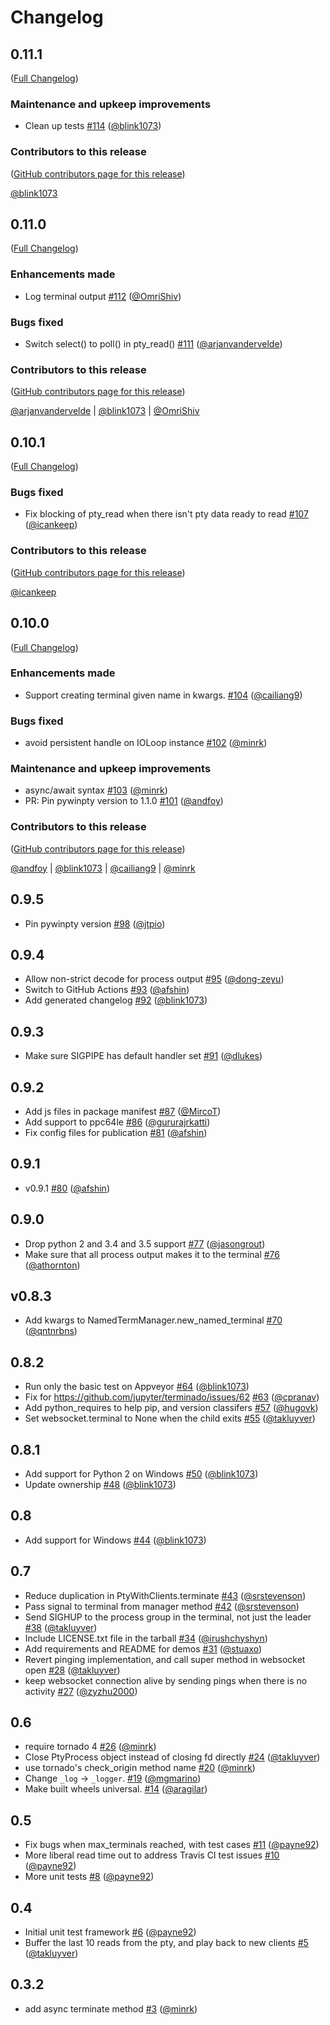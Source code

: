 # Changelog

## 0.11.1

([Full Changelog](https://github.com/jupyter/terminado/compare/0.11.0...0fa5a0cb9cc3b622457b492759998686cb83b10a))

### Maintenance and upkeep improvements

- Clean up tests [#114](https://github.com/jupyter/terminado/pull/114) ([@blink1073](https://github.com/blink1073))

### Contributors to this release

([GitHub contributors page for this release](https://github.com/jupyter/terminado/graphs/contributors?from=2021-08-12&to=2021-08-18&type=c))

[@blink1073](https://github.com/search?q=repo%3Ajupyter%2Fterminado+involves%3Ablink1073+updated%3A2021-08-12..2021-08-18&type=Issues)

## 0.11.0

([Full Changelog](https://github.com/jupyter/terminado/compare/0.10.1...baa26d500a3836ba8835b6c674e60ddf0e79295e))

### Enhancements made

- Log terminal output [#112](https://github.com/jupyter/terminado/pull/112) ([@OmriShiv](https://github.com/OmriShiv))

### Bugs fixed

- Switch select() to poll() in pty_read() [#111](https://github.com/jupyter/terminado/pull/111) ([@arjanvandervelde](https://github.com/arjanvandervelde))

### Contributors to this release

([GitHub contributors page for this release](https://github.com/jupyter/terminado/graphs/contributors?from=2021-06-10&to=2021-08-12&type=c))

[@arjanvandervelde](https://github.com/search?q=repo%3Ajupyter%2Fterminado+involves%3Aarjanvandervelde+updated%3A2021-06-10..2021-08-12&type=Issues) | [@blink1073](https://github.com/search?q=repo%3Ajupyter%2Fterminado+involves%3Ablink1073+updated%3A2021-06-10..2021-08-12&type=Issues) | [@OmriShiv](https://github.com/search?q=repo%3Ajupyter%2Fterminado+involves%3AOmriShiv+updated%3A2021-06-10..2021-08-12&type=Issues)

## 0.10.1

([Full Changelog](https://github.com/jupyter/terminado/compare/0.10.0...ada2b93a57bd0ebfae87d75b7561e2cd53ba598f))

### Bugs fixed

- Fix blocking of pty_read when there isn't pty data ready to read [#107](https://github.com/jupyter/terminado/pull/107) ([@icankeep](https://github.com/icankeep))

### Contributors to this release

([GitHub contributors page for this release](https://github.com/jupyter/terminado/graphs/contributors?from=2021-05-18&to=2021-06-10&type=c))

[@icankeep](https://github.com/search?q=repo%3Ajupyter%2Fterminado+involves%3Aicankeep+updated%3A2021-05-18..2021-06-10&type=Issues)

## 0.10.0

([Full Changelog](https://github.com/jupyter/terminado/compare/0.9.5...fbba87e45daa65029ad58a88b63384bffbf29937))

### Enhancements made

- Support creating terminal given name in kwargs. [#104](https://github.com/jupyter/terminado/pull/104) ([@cailiang9](https://github.com/cailiang9))

### Bugs fixed

- avoid persistent handle on IOLoop instance [#102](https://github.com/jupyter/terminado/pull/102) ([@minrk](https://github.com/minrk))

### Maintenance and upkeep improvements

- async/await syntax [#103](https://github.com/jupyter/terminado/pull/103) ([@minrk](https://github.com/minrk))
- PR: Pin pywinpty version to 1.1.0 [#101](https://github.com/jupyter/terminado/pull/101) ([@andfoy](https://github.com/andfoy))


### Contributors to this release

([GitHub contributors page for this release](https://github.com/jupyter/terminado/graphs/contributors?from=2021-05-11&to=2021-05-18&type=c))

[@andfoy](https://github.com/search?q=repo%3Ajupyter%2Fterminado+involves%3Aandfoy+updated%3A2021-05-11..2021-05-18&type=Issues) | [@blink1073](https://github.com/search?q=repo%3Ajupyter%2Fterminado+involves%3Ablink1073+updated%3A2021-05-11..2021-05-18&type=Issues) | [@cailiang9](https://github.com/search?q=repo%3Ajupyter%2Fterminado+involves%3Acailiang9+updated%3A2021-05-11..2021-05-18&type=Issues) | [@minrk](https://github.com/search?q=repo%3Ajupyter%2Fterminado+involves%3Aminrk+updated%3A2021-05-11..2021-05-18&type=Issues)

## 0.9.5

* Pin pywinpty version [#98](https://github.com/jupyter/terminado/pull/98) ([@jtpio](https://github.com/jtpio))

## 0.9.4

* Allow non-strict decode for process output [#95](https://github.com/jupyter/terminado/pull/95) ([@dong-zeyu](https://github.com/dong-zeyu))
* Switch to GitHub Actions [#93](https://github.com/jupyter/terminado/pull/93) ([@afshin](https://github.com/afshin))
* Add generated changelog [#92](https://github.com/jupyter/terminado/pull/92) ([@blink1073](https://github.com/blink1073))

## 0.9.3

* Make sure SIGPIPE has default handler set [#91](https://github.com/jupyter/terminado/pull/91) ([@dlukes](https://github.com/dlukes))

## 0.9.2

* Add js files in package manifest [#87](https://github.com/jupyter/terminado/pull/87) ([@MircoT](https://github.com/MircoT))
* Add support to ppc64le [#86](https://github.com/jupyter/terminado/pull/86) ([@gururajrkatti](https://github.com/gururajrkatti))
* Fix config files for publication [#81](https://github.com/jupyter/terminado/pull/81) ([@afshin](https://github.com/afshin))

## 0.9.1

* v0.9.1 [#80](https://github.com/jupyter/terminado/pull/80) ([@afshin](https://github.com/afshin))

## 0.9.0

* Drop python 2 and 3.4 and 3.5 support [#77](https://github.com/jupyter/terminado/pull/77) ([@jasongrout](https://github.com/jasongrout))
* Make sure that all process output makes it to the terminal [#76](https://github.com/jupyter/terminado/pull/76) ([@athornton](https://github.com/athornton))

## v0.8.3

* Add kwargs to NamedTermManager.new_named_terminal [#70](https://github.com/jupyter/terminado/pull/70) ([@qntnrbns](https://github.com/qntnrbns))

## 0.8.2

* Run only the basic test on Appveyor [#64](https://github.com/jupyter/terminado/pull/64) ([@blink1073](https://github.com/blink1073))
* Fix for https://github.com/jupyter/terminado/issues/62 [#63](https://github.com/jupyter/terminado/pull/63) ([@cpranav](https://github.com/cpranav))
* Add python_requires to help pip, and version classifers [#57](https://github.com/jupyter/terminado/pull/57) ([@hugovk](https://github.com/hugovk))
* Set websocket.terminal to None when the child exits [#55](https://github.com/jupyter/terminado/pull/55) ([@takluyver](https://github.com/takluyver))

## 0.8.1

* Add support for Python 2 on Windows [#50](https://github.com/jupyter/terminado/pull/50) ([@blink1073](https://github.com/blink1073))
* Update ownership [#48](https://github.com/jupyter/terminado/pull/48) ([@blink1073](https://github.com/blink1073))

## 0.8

* Add support for Windows [#44](https://github.com/jupyter/terminado/pull/44) ([@blink1073](https://github.com/blink1073))

## 0.7

* Reduce duplication in PtyWithClients.terminate [#43](https://github.com/jupyter/terminado/pull/43) ([@srstevenson](https://github.com/srstevenson))
* Pass signal to terminal from manager method [#42](https://github.com/jupyter/terminado/pull/42) ([@srstevenson](https://github.com/srstevenson))
* Send SIGHUP to the process group in the terminal, not just the leader [#38](https://github.com/jupyter/terminado/pull/38) ([@takluyver](https://github.com/takluyver))
* Include LICENSE.txt file in the tarball [#34](https://github.com/jupyter/terminado/pull/34) ([@irushchyshyn](https://github.com/irushchyshyn))
* Add requirements and README for demos [#31](https://github.com/jupyter/terminado/pull/31) ([@stuaxo](https://github.com/stuaxo))
* Revert pinging implementation, and call super method in websocket open [#28](https://github.com/jupyter/terminado/pull/28) ([@takluyver](https://github.com/takluyver))
* keep websocket connection alive by sending pings when there is no activity [#27](https://github.com/jupyter/terminado/pull/27) ([@zyzhu2000](https://github.com/zyzhu2000))

## 0.6

* require tornado 4 [#26](https://github.com/jupyter/terminado/pull/26) ([@minrk](https://github.com/minrk))
* Close PtyProcess object instead of closing fd directly [#24](https://github.com/jupyter/terminado/pull/24) ([@takluyver](https://github.com/takluyver))
* use tornado's check_origin method name [#20](https://github.com/jupyter/terminado/pull/20) ([@minrk](https://github.com/minrk))
* Change `_log` -> `_logger`. [#19](https://github.com/jupyter/terminado/pull/19) ([@mgmarino](https://github.com/mgmarino))
* Make built wheels universal. [#14](https://github.com/jupyter/terminado/pull/14) ([@aragilar](https://github.com/aragilar))

## 0.5

* Fix bugs when max_terminals reached, with test cases [#11](https://github.com/jupyter/terminado/pull/11) ([@payne92](https://github.com/payne92))
* More liberal read time out to address Travis CI test issues [#10](https://github.com/jupyter/terminado/pull/10) ([@payne92](https://github.com/payne92))
* More unit tests [#8](https://github.com/jupyter/terminado/pull/8) ([@payne92](https://github.com/payne92))

## 0.4

* Initial unit test framework [#6](https://github.com/jupyter/terminado/pull/6) ([@payne92](https://github.com/payne92))
* Buffer the last 10 reads from the pty, and play back to new clients [#5](https://github.com/jupyter/terminado/pull/5) ([@takluyver](https://github.com/takluyver))

## 0.3.2

* add async terminate method [#3](https://github.com/jupyter/terminado/pull/3) ([@minrk](https://github.com/minrk))
